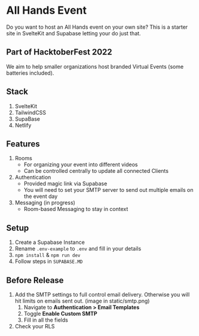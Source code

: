 # All Hands Event

Do you want to host an All Hands event on your own site? This is a starter site in SvelteKit and Supabase letting your do just that.

## Part of HacktoberFest 2022

We aim to help smaller organizations host branded Virtual Events (some batteries included).

## Stack

1. SvelteKit
2. TailwindCSS
3. SupaBase
4. Netlify

## Features

1. Rooms
   - For organizing your event into different videos
   - Can be controlled centrally to update all connected Clients
2. Authentication
   - Provided magic link via Supabase
   - You will need to set your SMTP server to send out multiple emails on the event day
3. Messaging (in progress)
   - Room-based Messaging to stay in context

## Setup

1. Create a Supabase Instance
2. Rename `.env-example` to `.env` and fill in your details
3. `npm install` & `npm run dev`
4. Follow steps in `SUPABASE.MD`

## Before Release

1. Add the SMTP settings to full control email delivery. Otherwise you will hit limits on emails sent out. (image in static/smtp.png)
   1. Navigate to **Authentication > Email Templates**
   2. Toggle **Enable Custom SMTP**
   3. Fill in all the fields
2. Check your RLS

